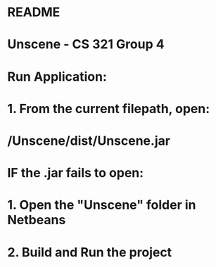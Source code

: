 # README
#
# Unscene - CS 321 Group 4
#
#
# Run Application:
#
# 1. From the current filepath, open:
#    /Unscene/dist/Unscene.jar
#
# IF the .jar fails to open:
#
# 1. Open the "Unscene" folder in Netbeans
# 2. Build and Run the project


